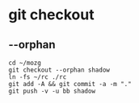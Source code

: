 # git checkout

## --orphan

```shell
cd ~/mozg
git checkout --orphan shadow
ln -fs ~/rc ./rc
git add -A && git commit -a -m "."
git push -v -u bb shadow
```
